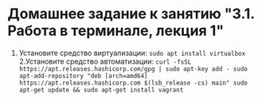 # Домашнее задание к занятию "3.1. Работа в терминале, лекция 1"

1. Установите средство виртуализации:
   `sudo apt install virtualbox`     
2.Установите средство автоматизации:
   `curl -fsSL https://apt.releases.hashicorp.com/gpg | sudo apt-key add -
   sudo apt-add-repository "deb [arch=amd64] https://apt.releases.hashicorp.com $(lsb_release -cs) main"
   sudo apt-get update && sudo apt-get install vagrant  `  

